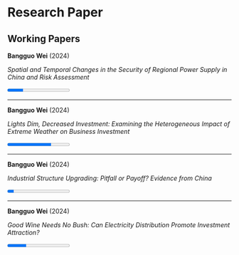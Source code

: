 # Research Paper

## Working Papers

**Bangguo Wei** (2024)  
<p><em>Spatial and Temporal Changes in the Security of Regional Power Supply in China and Risk Assessment</em></p>
<progress value="25" max="100">25%</progress>

---
**Bangguo Wei** (2024)  
<p><em>Lights Dim, Decreased Investment: Examining the Heterogeneous Impact of Extreme Weather on Business Investment</em></p>
<progress value="70" max="100">50%</progress>

---
**Bangguo Wei** (2024)  
<p><em>Industrial Structure Upgrading: Pitfall or Payoff? Evidence from China</em></p>
<progress value="10" max="100">15%</progress>

---
**Bangguo Wei** (2024)  
<p><em>Good Wine Needs No Bush: Can Electricity Distribution Promote Investment Attraction?</em></p>
<progress value="30" max="100">20%</progress>